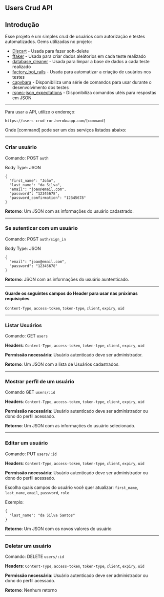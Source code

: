 ## Users Crud API

## Introdução

Esse projeto é um simples crud de usuários com autorização e testes automatizados.
Gems utilizadas no projeto:

- [Discart](https://github.com/jhawthorn/discard) - Usada para fazer soft-delete
- [ffaker](https://github.com/ffaker/ffaker) - Usada para criar dados aleátorios em cada teste realizado
- [database_cleaner](https://github.com/DatabaseCleaner/database_cleaner) - Usada para limpar a base de dados a cada teste realizado
- [factory_bot_rails](https://github.com/thoughtbot/factory_bot_rails) - Usada para automatizar a criação de usuários nos testes
- [capybara](https://github.com/teamcapybara/capybara) - Disponibiliza uma série de comandos para usar durante o desenvolvimento dos testes
- [rspec-json_expectations](https://www.google.com/search?client=ubuntu&channel=fs&q=rspec-json_expectations&ie=utf-8&oe=utf-8) - Disponibiliza comandos utéis para respostas em JSON

---

Para usar a API, utilize o endereço:

`https://users-crud-ror.herokuapp.com/[command]`

Onde [command] pode ser um dos serviços listados abaixo:

---

### Criar usuário

Comando: POST `auth`

Body Type: JSON

```
{
  "first_name": "João",
  "last_name": "da Silva",
  "email": "joao@email.com",
  "password": "12345678",
  "password_confirmation": "12345678"
}

```

**Retorno**: Um JSON com as informações do usuário cadastrado.

---

### Se autenticar com um usuário

Comando: POST `auth/sign_in`

Body Type: JSON

```
{
  "email": "joao@email.com",
  "password": "12345678"
}
```

**Retorno**: JSON com as informações do usuário auntenticado.

---

**Guarde os seguintes campos do Header para usar nas próximas requisições**

`Content-Type`, `access-token`, `token-type`, `client`, `expiry`, `uid`

---

### Listar Usuários

Comando: GET `users`

**Headers**: `Content-Type`, `access-token`, `token-type`, `client`, `expiry`, `uid`

**Permissão necessária**: Usuário autenticado deve ser administrador.

**Retorno**: Um JSON com a lista de Usuários cadastrados.

---

### Mostrar perfil de um usuário

Comando GET `users/:id`

**Headers**: `Content-Type`, `access-token`, `token-type`, `client`, `expiry`, `uid`

**Permissão necessária**: Usuário autenticado deve ser administrador ou dono do perfil acessado.

**Retorno**: Um JSON com as informações do usuário selecionado.

---

### Editar um usuário

Comando: PUT `users/:id`

**Headers**: `Content-Type`, `access-token`, `token-type`, `client`, `expiry`, `uid`

**Permissão necessária**: Usuário autenticado deve ser administrador ou dono do perfil acessado.

Escolha quais campos do usuário você quer atualizar:
`first_name`, `last_name`, `email`, `password`, `role`

Exemplo:

```
{
  "last_name": "da Silva Santos"
}
```

**Retorno**: Um JSON com os novos valores do usuário

---

### Deletar um usuário

Comando: DELETE `users/:id`

**Headers**: `Content-Type`, `access-token`, `token-type`, `client`, `expiry`, `uid`

**Permissão necessária**: Usuário autenticado deve ser administrador ou dono do perfil acessado.

**Retorno**: Nenhum retorno
